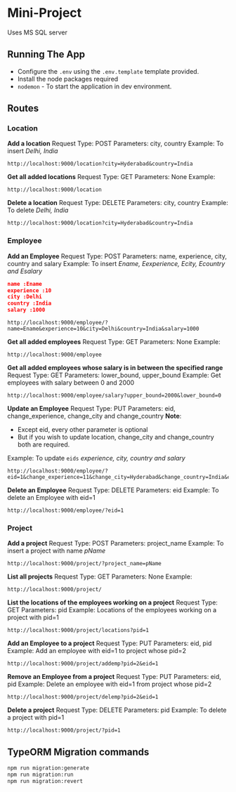 
# Mini-Project
Uses MS SQL server

## Running The App
- Configure the `.env` using the `.env.template` template provided.
- Install the node packages required
- `nodemon` - To start the application in dev environment.
 
## Routes
### Location
**Add a location**
Request Type: POST
Parameters: city, country
Example: To insert *Delhi, India*
```
http://localhost:9000/location?city=Hyderabad&country=India
```
**Get all added locations**
Request Type: GET
Parameters: None
Example: 
```
http://localhost:9000/location
```

**Delete a location**
Request Type: DELETE
Parameters: city, country
Example: To delete *Delhi, India*
```
http://localhost:9000/location?city=Hyderabad&country=India
```
### Employee
**Add an Employee**
Request Type: POST
Parameters: name, experience, city, country and salary
Example: To insert *Ename, Eexperience, Ecity, Ecountry and Esalary*
```json
name :Ename
experience :10
city :Delhi
country :India
salary :1000
```
```
http://localhost:9000/employee/?name=Ename&experience=10&city=Delhi&country=India&salary=1000
```

**Get all added employees**
Request Type: GET
Parameters: None
Example: 
```
http://localhost:9000/employee
```

**Get all added employees whose salary is in between the specified range**
Request Type: GET
Parameters: lower_bound, upper_bound
Example:  Get employees with salary between 0 and 2000
```
http://localhost:9000/employee/salary?upper_bound=2000&lower_bound=0
```

**Update an Employee**
Request Type: PUT
Parameters: eid, change_experience, change_city and change_country
**Note**: 
- Except eid, every other parameter is optional
- But if you wish to update location, change_city and change_country both are required.

Example: To update  `eids` *experience, city, country and salary*
```
http://localhost:9000/employee/?eid=1&change_experience=11&change_city=Hyderabad&change_country=India&change_salary=1001
```

**Delete an Employee**
Request Type: DELETE
Parameters: eid
Example: To delete an Employee with eid=1
```
http://localhost:9000/employee/?eid=1
```

### Project
**Add a project**
Request Type: POST
Parameters: project_name
Example: To insert a project with name *pName*
```
http://localhost:9000/project/?project_name=pName
```
**List all projects**
Request Type: GET
Parameters: None
Example: 
```
http://localhost:9000/project/
```

**List the locations of the employees working on a project**
Request Type: GET
Parameters: pid
Example:  Locations of the employees working on a project with pid=1
```
http://localhost:9000/project/locations?pid=1
```
**Add an Employee to a project**
Request Type: PUT
Parameters: eid, pid
Example: Add an employee with eid=1 to project whose pid=2
```
http://localhost:9000/project/addemp?pid=2&eid=1
```
**Remove an Employee from a project**
Request Type: PUT
Parameters: eid, pid
Example: Delete an employee with eid=1 from project whose pid=2
```
http://localhost:9000/project/delemp?pid=2&eid=1
```

**Delete a project**
Request Type: DELETE
Parameters: pid
Example: To delete a project with pid=1
```
http://localhost:9000/project/?pid=1
```

## TypeORM Migration commands
```bash
npm run migration:generate
npm run migration:run
npm run migration:revert
```
